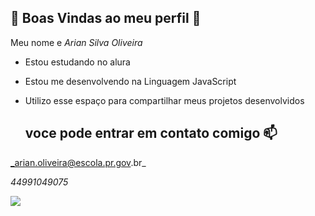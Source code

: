 ## 🔴 Boas Vindas ao meu perfil 🔴

Meu nome e _Arian Silva Oliveira_

- Estou estudando no alura
- Estou me desenvolvendo na Linguagem JavaScript
- Utilizo esse espaço para compartilhar meus projetos desenvolvidos

  ## voce pode entrar em contato comigo 📫

_arian.oliveira@escola.pr.gov.br_ 

_44991049075_

![](https://media1.tenor.com/m/tP7v1dUc2y0AAAAd/ronaldinho-ronaldinho-gaucho.gif)


